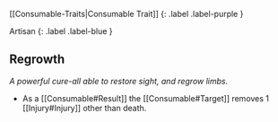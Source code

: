 
[[Consumable-Traits|Consumable Trait]]
{: .label .label-purple }

Artisan
{: .label .label-blue }

## Regrowth
*A powerful cure-all able to restore sight, and regrow limbs.*
* As a [[Consumable#Result]] the [[Consumable#Target]] removes 1 [[Injury#Injury]] other than death.

